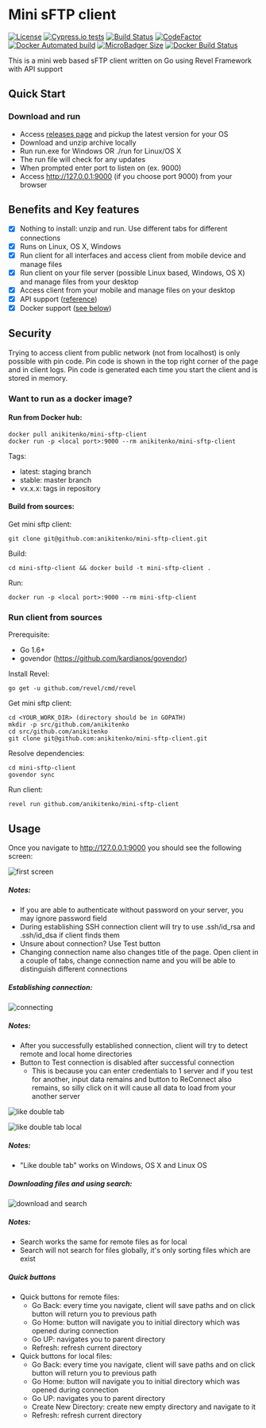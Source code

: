 # Mini sFTP client

[![License](https://img.shields.io/badge/license-MIT-blue.svg)](LICENSE)
[![Cypress.io tests](https://img.shields.io/badge/cypress.io-tests-green.svg?style=flat-square)](https://cypress.io)
[![Build Status](https://travis-ci.org/anikitenko/mini-sftp-client.svg?branch=staging)](https://travis-ci.org/anikitenko/mini-sftp-client)
[![CodeFactor](https://www.codefactor.io/repository/github/anikitenko/mini-sftp-client/badge)](https://www.codefactor.io/repository/github/anikitenko/mini-sftp-client)
[![Docker Automated build](https://img.shields.io/docker/automated/anikitenko/mini-sftp-client.svg)](https://hub.docker.com/r/anikitenko/mini-sftp-client/)
[![MicroBadger Size](https://img.shields.io/microbadger/image-size/anikitenko/mini-sftp-client.svg)](https://hub.docker.com/r/anikitenko/mini-sftp-client/)
[![Docker Build Status](https://img.shields.io/docker/build/anikitenko/mini-sftp-client.svg)](https://hub.docker.com/r/anikitenko/mini-sftp-client/)

This is a mini web based sFTP client written on Go 
using Revel Framework with API support

## Quick Start

### Download and run

* Access [releases page](https://github.com/anikitenko/mini-sftp-client/releases)
and pickup the latest version for your OS
* Download and unzip archive locally
* Run run.exe for Windows OR ./run for Linux/OS X
* The run file will check for any updates
* When prompted enter port to listen on (ex. 9000)
* Access http://127.0.0.1:9000 (if you choose port 9000) from your browser

## Benefits and Key features
- [x] Nothing to install: unzip and run. Use different tabs for different connections
- [x] Runs on Linux, OS X, Windows
- [x] Run client for all interfaces and access client from mobile device and manage files
- [x] Run client on your file server (possible Linux based, Windows, OS X) and manage files from your desktop
- [x] Access client from your mobile and manage files on your desktop
- [x] API support ([reference](https://github.com/anikitenko/mini-sftp-client/blob/staging/API_REFERENCE.md))
- [x] Docker support ([see below](#want-to-run-as-a-docker-image))

## Security
Trying to access client from public network (not from localhost) is only possible with pin code. Pin code is shown in the top right corner of the page and in client logs. Pin code is generated each time you start the client and is stored in memory.

### Want to run as a docker image?
#### Run from Docker hub:

    docker pull anikitenko/mini-sftp-client
    docker run -p <local port>:9000 --rm anikitenko/mini-sftp-client
    
Tags:
* latest: staging branch
* stable: master branch
* vx.x.x: tags in repository

#### Build from sources:

Get mini sftp client:

    git clone git@github.com:anikitenko/mini-sftp-client.git
    
Build:

    cd mini-sftp-client && docker build -t mini-sftp-client .
    
Run:

    docker run -p <local port>:9000 --rm mini-sftp-client

### Run client from sources

Prerequisite:

* Go 1.6+
* govendor (https://github.com/kardianos/govendor)

Install Revel:

    go get -u github.com/revel/cmd/revel

Get mini sftp client:

    cd <YOUR_WORK_DIR> (directory should be in GOPATH)
    mkdir -p src/github.com/anikitenko
    cd src/github.com/anikitenko
    git clone git@github.com:anikitenko/mini-sftp-client.git
    
Resolve dependencies:

    cd mini-sftp-client
    govendor sync
    
Run client:

    revel run github.com/anikitenko/mini-sftp-client
    
## Usage

Once you navigate to http://127.0.0.1:9000 you should see the following screen:

![first screen](https://github.com/anikitenko/mini-sftp-client/raw/staging/doc-images/first-screen.png)

##### Notes:
* If you are able to authenticate without password on your server, you may ignore password field
* During establishing SSH connection client will try to use .ssh/id_rsa and .ssh/id_dsa if client finds them
* Unsure about connection? Use Test button
* Changing connection name also changes title of the page. 
Open client in a couple of tabs, change connection name and 
you will be able to distinguish different connections

##### Establishing connection:

![connecting](https://github.com/anikitenko/mini-sftp-client/raw/staging/doc-images/connecting.png)

##### Notes:
* After you successfully established connection, client will try to detect remote and local home directories
* Button to Test connection is disabled after successful connection
    * This is because you can enter credentials to 1 server and if you test 
    for another, input data remains and button to ReConnect also remains,
     so silly click on it will cause all data to load from your another server
    
![like double tab](https://github.com/anikitenko/mini-sftp-client/raw/staging/doc-images/like-double-tab.gif)


![like double tab local](https://github.com/anikitenko/mini-sftp-client/raw/staging/doc-images/like-double-tab-local.gif)

##### Notes:
* "Like double tab" works on Windows, OS X and Linux OS

##### Downloading files and using search:

![download and search](https://github.com/anikitenko/mini-sftp-client/raw/staging/doc-images/download-search.gif)

##### Notes:
* Search works the same for remote files as for local
* Search will not search for files globally, it's only sorting files which are exist

##### Quick buttons
* Quick buttons for remote files:
    * Go Back: every time you navigate, client will save paths and on click button will return you to previous path
    * Go Home: button will navigate you to initial directory which was opened during connection
    * Go UP: navigates you to parent directory
    * Refresh: refresh current directory
* Quick buttons for local files:
    * Go Back: every time you navigate, client will save paths and on click button will return you to previous path
    * Go Home: button will navigate you to initial directory which was opened during connection
    * Go UP: navigates you to parent directory
    * Create New Directory: create new empty directory and navigate to it
    * Refresh: refresh current directory
